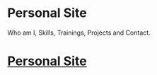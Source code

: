# Personal Site

Who am I, Skills, Trainings, Projects and Contact.

# [Personal Site](https://rvmagrini.github.io/personal/)
